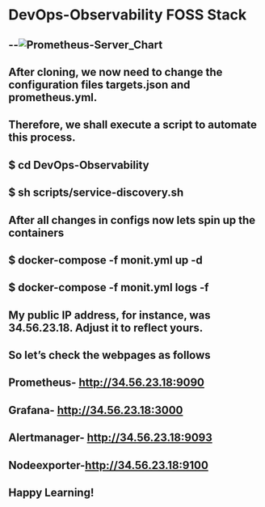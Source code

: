 # DevOps-Observability FOSS Stack
--![Prometheus-Server_Chart](https://github.com/Allu-Philip/DevOps-Observability/assets/33429916/8287cec1-aa63-4896-9336-83059683c9f5)
--
After cloning, we now need to change the configuration files targets.json and prometheus.yml. 
--
Therefore, we shall execute a script to automate this process.
--
$ cd  DevOps-Observability
--
$ sh scripts/service-discovery.sh
--
After all changes in configs now lets spin up the containers
--
$ docker-compose -f monit.yml up -d
--
$ docker-compose -f monit.yml logs -f
--
My public IP address, for instance, was 34.56.23.18. Adjust it to reflect yours.
--
So let’s check the webpages as follows
--
Prometheus- http://34.56.23.18:9090
--
Grafana- http://34.56.23.18:3000
--
Alertmanager- http://34.56.23.18:9093
--
Nodeexporter-http://34.56.23.18:9100
--
Happy Learning!
--







